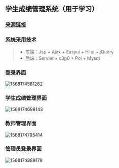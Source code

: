 ## 学生成绩管理系统（用于学习）

### [来源链接](https://github.com/bojiangzhou/lyyzoo-ssms)

### 系统采用技术

> - 前端：Jsp + Ajax + Easyui + H-ui + jQuery
> - 后端：Servlet + c3p0 + Poi + Mysql

### 登录界面

![1568174581262](C:\Users\Smile\Desktop\TyporaImages\1568174581262.png)

### 学生成绩管理界面

![1568174698143](C:\Users\Smile\Desktop\TyporaImages\1568174698143.png)

### 教师管理界面

![1568174795414](C:\Users\Smile\Desktop\TyporaImages\1568174795414.png)

### 管理员登录界面

![1568174889179](C:\Users\Smile\Desktop\TyporaImages\1568174889179.png)
